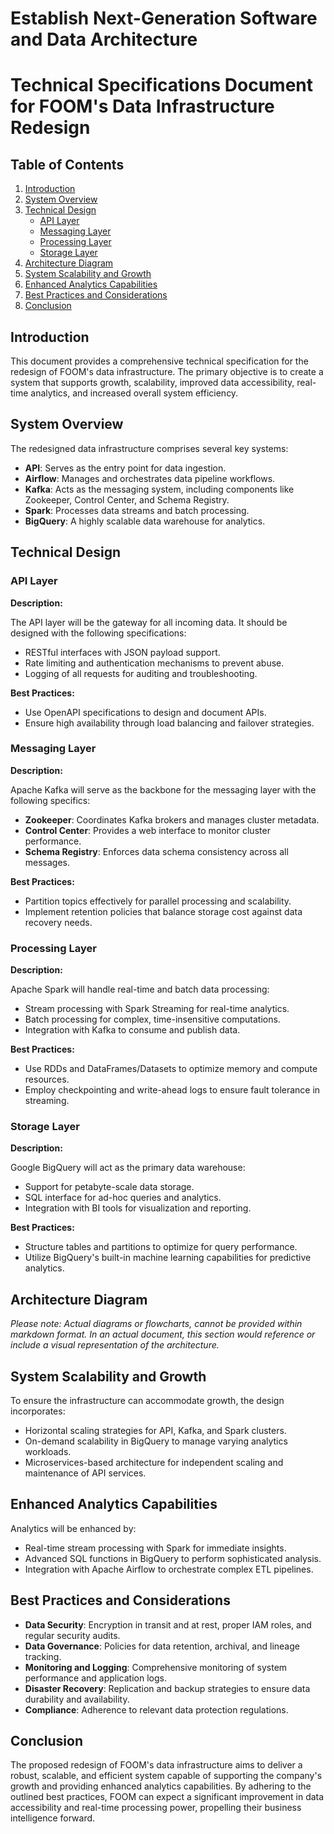 # Establish Next-Generation Software and Data Architecture

# Technical Specifications Document for FOOM's Data Infrastructure Redesign

  

## Table of Contents

  

1. [Introduction](http://#introduction)
2. [System Overview](http://#system-overview)
3. [Technical Design](http://#technical-design)
    *   [API Layer](http://#api-layer)
    *   [Messaging Layer](http://#messaging-layer)
    *   [Processing Layer](http://#processing-layer)
    *   [Storage Layer](http://#storage-layer)
4. [Architecture Diagram](http://#architecture-diagram)
5. [System Scalability and Growth](http://#system-scalability-and-growth)
6. [Enhanced Analytics Capabilities](http://#enhanced-analytics-capabilities)
7. [Best Practices and Considerations](http://#best-practices-and-considerations)
8. [Conclusion](http://#conclusion)

  

## Introduction

  

This document provides a comprehensive technical specification for the redesign of FOOM's data infrastructure. The primary objective is to create a system that supports growth, scalability, improved data accessibility, real-time analytics, and increased overall system efficiency.

  

## System Overview

  

The redesigned data infrastructure comprises several key systems:

  

*   **API**: Serves as the entry point for data ingestion.
*   **Airflow**: Manages and orchestrates data pipeline workflows.
*   **Kafka**: Acts as the messaging system, including components like Zookeeper, Control Center, and Schema Registry.
*   **Spark**: Processes data streams and batch processing.
*   **BigQuery**: A highly scalable data warehouse for analytics.

  

## Technical Design

  

### API Layer

  

**Description:**

  

The API layer will be the gateway for all incoming data. It should be designed with the following specifications:

  

*   RESTful interfaces with JSON payload support.
*   Rate limiting and authentication mechanisms to prevent abuse.
*   Logging of all requests for auditing and troubleshooting.

  

**Best Practices:**

  

*   Use OpenAPI specifications to design and document APIs.
*   Ensure high availability through load balancing and failover strategies.

  

### Messaging Layer

  

**Description:**

  

Apache Kafka will serve as the backbone for the messaging layer with the following specifics:

  

*   **Zookeeper**: Coordinates Kafka brokers and manages cluster metadata.
*   **Control Center**: Provides a web interface to monitor cluster performance.
*   **Schema Registry**: Enforces data schema consistency across all messages.

  

**Best Practices:**

  

*   Partition topics effectively for parallel processing and scalability.
*   Implement retention policies that balance storage cost against data recovery needs.

  

### Processing Layer

  

**Description:**

  

Apache Spark will handle real-time and batch data processing:

  

*   Stream processing with Spark Streaming for real-time analytics.
*   Batch processing for complex, time-insensitive computations.
*   Integration with Kafka to consume and publish data.

  

**Best Practices:**

  

*   Use RDDs and DataFrames/Datasets to optimize memory and compute resources.
*   Employ checkpointing and write-ahead logs to ensure fault tolerance in streaming.

  

### Storage Layer

  

**Description:**

  

Google BigQuery will act as the primary data warehouse:

  

*   Support for petabyte-scale data storage.
*   SQL interface for ad-hoc queries and analytics.
*   Integration with BI tools for visualization and reporting.

  

**Best Practices:**

  

*   Structure tables and partitions to optimize for query performance.
*   Utilize BigQuery's built-in machine learning capabilities for predictive analytics.

  

## Architecture Diagram

  

_Please note: Actual diagrams or flowcharts, cannot be provided within markdown format. In an actual document, this section would reference or include a visual representation of the architecture._

  

## System Scalability and Growth

  

To ensure the infrastructure can accommodate growth, the design incorporates:

  

*   Horizontal scaling strategies for API, Kafka, and Spark clusters.
*   On-demand scalability in BigQuery to manage varying analytics workloads.
*   Microservices-based architecture for independent scaling and maintenance of API services.

  

## Enhanced Analytics Capabilities

  

Analytics will be enhanced by:

  

*   Real-time stream processing with Spark for immediate insights.
*   Advanced SQL functions in BigQuery to perform sophisticated analysis.
*   Integration with Apache Airflow to orchestrate complex ETL pipelines.

  

## Best Practices and Considerations

  

*   **Data Security**: Encryption in transit and at rest, proper IAM roles, and regular security audits.
*   **Data Governance**: Policies for data retention, archival, and lineage tracking.
*   **Monitoring and Logging**: Comprehensive monitoring of system performance and application logs.
*   **Disaster Recovery**: Replication and backup strategies to ensure data durability and availability.
*   **Compliance**: Adherence to relevant data protection regulations.

  

## Conclusion

  

The proposed redesign of FOOM's data infrastructure aims to deliver a robust, scalable, and efficient system capable of supporting the company's growth and providing enhanced analytics capabilities. By adhering to the outlined best practices, FOOM can expect a significant improvement in data accessibility and real-time processing power, propelling their business intelligence forward.